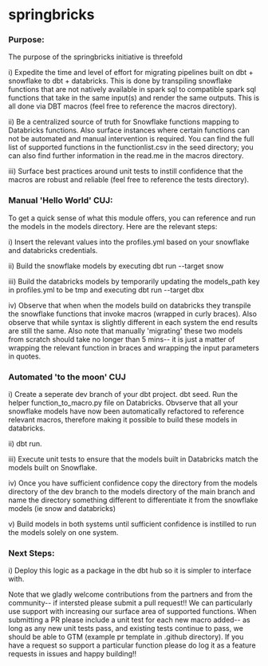 # springbricks

### Purpose:

The purpose of the springbricks initiative is threefold 

i) Expedite the time and level of effort for migrating pipelines built on dbt + snowflake to dbt + databricks. This is done by transpiling snowflake functions that are not natively available in spark sql to compatible spark sql functions that take in the same input(s) and render the same outputs. This is all done via DBT macros (feel free to reference the macros directory).  

ii) Be a centralized source of truth for Snowflake functions mapping to Databricks functions. Also surface instances where certain functions can not be automated and manual intervention is required. You can find the full list of supported functions in the functionlist.csv in the seed directory; you can also find further information in the read.me in the macros directory.  

iii) Surface best practices around unit tests to instill confidence that the macros are robust and reliable (feel free to reference the tests directory). 

### Manual 'Hello World' CUJ:  

To get a quick sense of what this module offers, you can reference and run the models in the models directory. Here are the relevant steps:  

i) Insert the relevant values into the profiles.yml based on your snowflake and databricks credentials.

ii) Build the snowflake models by executing dbt run --target snow 

iii) Build the databricks models by temporarily updating the models_path key in profiles.yml to be tmp and executing dbt run --target dbx

iv) Observe that when when the models build on databricks they transpile the snowflake functions that invoke macros (wrapped in curly braces). Also observe that while syntax is slightly different in each system the end results are still the same. Also note that manually 'migrating' these two models from scratch should take no longer than 5 mins-- it is just a matter of wrapping the relevant function in braces and wrapping the input parameters in quotes. 

### Automated 'to the moon' CUJ 

i) Create a seperate dev branch of your dbt project. dbt seed. Run the helper function_to_macro.py file on Databricks. Obvserve that all your snowflake models have now been automatically refactored to reference relevant macros, therefore making it possible to build these models in databricks.

ii) dbt run.

iii) Execute unit tests to ensure that the models built in Databricks match the models built on Snowflake.

iv) Once you have sufficient confidence copy the directory from the models directory of the dev branch to the models directory of the main branch and name the directory something different to differentiate it from the snowflake models (ie snow and databricks) 

v) Build models in both systems until sufficient confidence is instilled to run the models solely on one system.


### Next Steps: 

i) Deploy this logic as a package in the dbt hub so it is simpler to interface with.

Note that we gladly welcome contributions from the partners and from the community-- if intersted please submit a pull request!! We can particularly use support with increasing our surface area of supported functions. When submitting a PR please include a unit test for each new macro added-- as long as any new unit tests pass, and existing tests continue to pass, we should be able to GTM (example pr template in .github directory). If you have a request so support a particular function please do log it as a feature requests in issues and happy building!!
